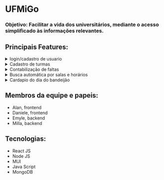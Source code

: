 # UFMiGo

### Objetivo: Facilitar a vida dos universitários, mediante o acesso simplificado às informações relevantes.

## Principais Features:

<details>
<summary> login/cadastro de usuario </summary>

> Como usuário eu quero poder me cadastrar no sistema para ter acesso a funcionalidades que necessitam de autentificação
</details>

<details>
<summary> Cadastro de turmas </summary>

> Como usuário quero poder cadastrar minhas turmas para consultar os horários e contabilizar minhas faltas
</details>

<details>
<summary> Contabilização de faltas </summary>

Como usuário adicionar faltas a uma turma que cadastrei e ter acesso a quantidade de faltas que ainda posso ter
</details>

<details>
<summary> Busca automática por salas e horários </summary>

Como usuário quero ter acesso a sala que será ministrada as aulas de cada turma
</details>

<details>
<summary> Cardapio do dia do bandeijão </summary>

Como usuário quero ter acesso ao cardápio diário do Restaurane Universitário
</details>

## Membros da equipe e papeis:
- Alan, frontend
- Daniele, frontend
- Emyle, backend
- Milla, backend

## Tecnologias: 
- React JS
- Node JS
- MUI
- Java Script
- MongoDB
